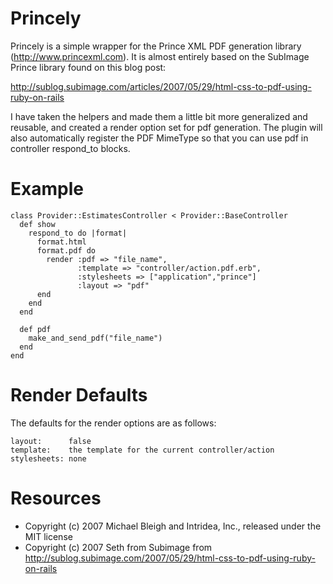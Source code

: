 Princely
========

Princely is a simple wrapper for the Prince XML PDF generation library 
(http://www.princexml.com). It is almost entirely based on the SubImage 
Prince library found on this blog post:

http://sublog.subimage.com/articles/2007/05/29/html-css-to-pdf-using-ruby-on-rails 

I have taken the helpers and made them a little bit more generalized and 
reusable, and created a render option set for pdf generation. The plugin
will also automatically register the PDF MimeType so that you can use
pdf in controller respond_to blocks.

Example
=======

    class Provider::EstimatesController < Provider::BaseController
      def show
        respond_to do |format|
          format.html
          format.pdf do
            render :pdf => "file_name", 
                   :template => "controller/action.pdf.erb", 
                   :stylesheets => ["application","prince"]
                   :layout => "pdf"
          end
        end
      end
  
      def pdf
        make_and_send_pdf("file_name")
      end
    end

Render Defaults
===============

The defaults for the render options are as follows:

    layout:      false
    template:    the template for the current controller/action
    stylesheets: none

Resources
=========

* Copyright (c) 2007 Michael Bleigh and Intridea, Inc., released under the MIT license
* Copyright (c) 2007 Seth from Subimage from http://sublog.subimage.com/2007/05/29/html-css-to-pdf-using-ruby-on-rails
